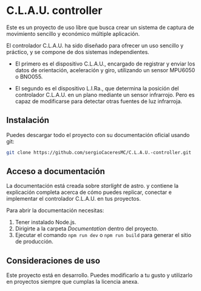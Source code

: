# C.L.A.U. controller

Este es un proyecto de uso libre que busca crear un sistema de captura de movimiento sencillo y económico múltiple aplicación.

El controlador C.L.A.U. ha sido diseñado para ofrecer un uso sencillo y práctico, y se compone de dos sistemas independientes.

- El primero es el dispositivo C.L.A.U., encargado de registrar y enviar los datos de orientación, aceleración y giro, utilizando un sensor MPU6050 o BNO055.

- El segundo es el dispositivo L.I.Ra., que determina la posición del controlador C.L.A.U. en un plano mediante un sensor infrarrojo. Pero es capaz de modificarse para detectar otras fuentes de luz infrarroja.

## Instalación

Puedes descargar todo el proyecto con su documentación oficial usando git:

```bash
git clone https://github.com/sergioCaceresMC/C.L.A.U.-controller.git
```

## Acceso a documentación

La documentación está creada sobre _starlight_ de astro. y contiene la explicación completa acerca de cómo puedes replicar, conectar e implementar el controlador C.L.A.U. en tus proyectos.

Para abrir la documentación necesitas:

1. Tener instalado Node.js.
2. Dirigirte a la carpeta _Documentation_ dentro del proyecto.
3. Ejecutar el comando `npm run dev` o `npm run build` para generar el sitio de producción.

## Consideraciones de uso

Este proyecto está en desarrollo. Puedes modificarlo a tu gusto y utilizarlo en proyectos siempre que cumplas la licencia anexa.

